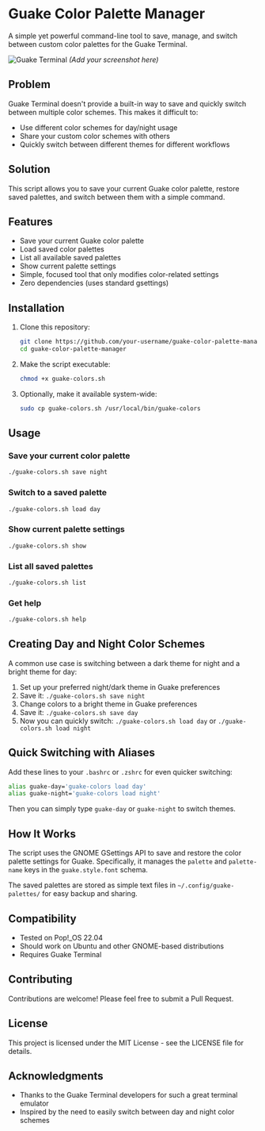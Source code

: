 # Guake Color Palette Manager

A simple yet powerful command-line tool to save, manage, and switch between custom color palettes for the Guake Terminal.

![Guake Terminal](https://example.com/screenshot.png) *(Add your screenshot here)*

## Problem

Guake Terminal doesn't provide a built-in way to save and quickly switch between multiple color schemes. This makes it difficult to:
- Use different color schemes for day/night usage
- Share your custom color schemes with others
- Quickly switch between different themes for different workflows

## Solution

This script allows you to save your current Guake color palette, restore saved palettes, and switch between them with a simple command.

## Features

- Save your current Guake color palette
- Load saved color palettes
- List all available saved palettes
- Show current palette settings
- Simple, focused tool that only modifies color-related settings
- Zero dependencies (uses standard gsettings)

## Installation

1. Clone this repository:
   ```bash
   git clone https://github.com/your-username/guake-color-palette-manager.git
   cd guake-color-palette-manager
   ```

2. Make the script executable:
   ```bash
   chmod +x guake-colors.sh
   ```

3. Optionally, make it available system-wide:
   ```bash
   sudo cp guake-colors.sh /usr/local/bin/guake-colors
   ```

## Usage

### Save your current color palette

```bash
./guake-colors.sh save night
```

### Switch to a saved palette

```bash
./guake-colors.sh load day
```

### Show current palette settings

```bash
./guake-colors.sh show
```

### List all saved palettes

```bash
./guake-colors.sh list
```

### Get help

```bash
./guake-colors.sh help
```

## Creating Day and Night Color Schemes

A common use case is switching between a dark theme for night and a bright theme for day:

1. Set up your preferred night/dark theme in Guake preferences
2. Save it: `./guake-colors.sh save night`
3. Change colors to a bright theme in Guake preferences
4. Save it: `./guake-colors.sh save day`
5. Now you can quickly switch: `./guake-colors.sh load day` or `./guake-colors.sh load night`

## Quick Switching with Aliases

Add these lines to your `.bashrc` or `.zshrc` for even quicker switching:

```bash
alias guake-day='guake-colors load day'
alias guake-night='guake-colors load night'
```

Then you can simply type `guake-day` or `guake-night` to switch themes.

## How It Works

The script uses the GNOME GSettings API to save and restore the color palette settings for Guake. Specifically, it manages the `palette` and `palette-name` keys in the `guake.style.font` schema.

The saved palettes are stored as simple text files in `~/.config/guake-palettes/` for easy backup and sharing.

## Compatibility

- Tested on Pop!_OS 22.04
- Should work on Ubuntu and other GNOME-based distributions
- Requires Guake Terminal

## Contributing

Contributions are welcome! Please feel free to submit a Pull Request.

## License

This project is licensed under the MIT License - see the LICENSE file for details.

## Acknowledgments

- Thanks to the Guake Terminal developers for such a great terminal emulator
- Inspired by the need to easily switch between day and night color schemes
